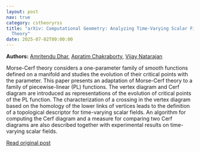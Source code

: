 ```yaml
---
layout: post
nav: true
category: cstheoryrss
title: "arXiv: Computational Geometry: Analyzing Time-Varying Scalar Fields using Piecewise-Linear Morse-Cerf
  Theory"
date: 2025-07-02T00:00:00
---
```


**Authors:** [Amritendu Dhar](https://dblp.uni-trier.de/search?q=Amritendu+Dhar), [Apratim Chakraborty](https://dblp.uni-trier.de/search?q=Apratim+Chakraborty), [Vijay Natarajan](https://dblp.uni-trier.de/search?q=Vijay+Natarajan)

Morse-Cerf theory considers a one-parameter family of smooth functions
defined on a manifold and studies the evolution of their critical points with
the parameter. This paper presents an adaptation of Morse-Cerf theory to a
family of piecewise-linear (PL) functions. The vertex diagram and Cerf diagram
are introduced as representations of the evolution of critical points of the PL
function. The characterization of a crossing in the vertex diagram based on the
homology of the lower links of vertices leads to the definition of a
topological descriptor for time-varying scalar fields. An algorithm for
computing the Cerf diagram and a measure for comparing two Cerf diagrams are
also described together with experimental results on time-varying scalar
fields.

[Read original post](http://arxiv.org/abs/2507.00725v1)

